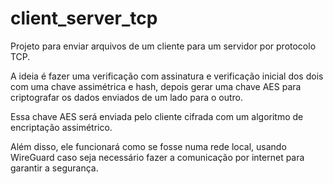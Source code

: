 # client_server_tcp
Projeto para enviar arquivos de um cliente para um servidor por protocolo TCP.

A ideia é fazer uma verificação com assinatura e verificação inicial dos dois
com uma chave assimétrica e hash, depois gerar uma chave AES para criptografar
os dados enviados de um lado para o outro.

Essa chave AES será enviada pelo cliente cifrada com um algoritmo de encriptação
assimétrico.

Além disso, ele funcionará como se fosse numa rede local, usando WireGuard caso
seja necessário fazer a comunicação por internet para garantir a segurança.
